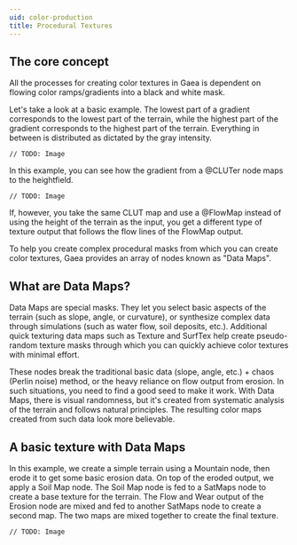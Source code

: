 ```yaml
---
uid: color-production
title: Procedural Textures
---
```


## The core concept

All the processes for creating color textures in Gaea is dependent on flowing color ramps/gradients into a black and white mask.

Let's take a look at a basic example. The lowest part of a gradient corresponds to the lowest part of the terrain, while the highest part of the gradient corresponds to the highest part of the terrain. Everything in between is distributed as dictated by the gray intensity.

`// TODO: Image`

In this example, you can see how the gradient from a @CLUTer node maps to the heightfield.

`// TODO: Image`

If, however, you take the same CLUT map and use a @FlowMap instead of using the height of the terrain as the input, you get a different type of texture output that follows the flow lines of the FlowMap output.

To help you create complex procedural masks from which you can create color textures, Gaea provides an array of nodes known as "Data Maps".


## What are Data Maps?

Data Maps are special masks. They let you select basic aspects of the terrain (such as slope, angle, or curvature), or synthesize complex data through simulations (such as water flow, soil deposits, etc.). Additional quick texturing data maps such as Texture and SurfTex help create pseudo-random texture masks through which you can quickly achieve color textures with minimal effort.

These nodes break the traditional basic data (slope, angle, etc.) + chaos (Perlin noise) method, or the heavy reliance on flow output from erosion. In such situations, you need to find a good seed to make it work. With Data Maps, there is visual randomness, but it's created from systematic analysis of the terrain and follows natural principles. The resulting color maps created from such data look more believable.


## A basic texture with Data Maps

In this example, we create a simple terrain using a Mountain node, then erode it to get some basic erosion data. On top of the eroded output, we apply a Soil Map node. The Soil Map node is fed to a SatMaps node to create a base texture for the terrain. The Flow and Wear output of the Erosion node are mixed and fed to another SatMaps node to create a second map. The two maps are mixed together to create the final texture.

`// TODO: Image`
